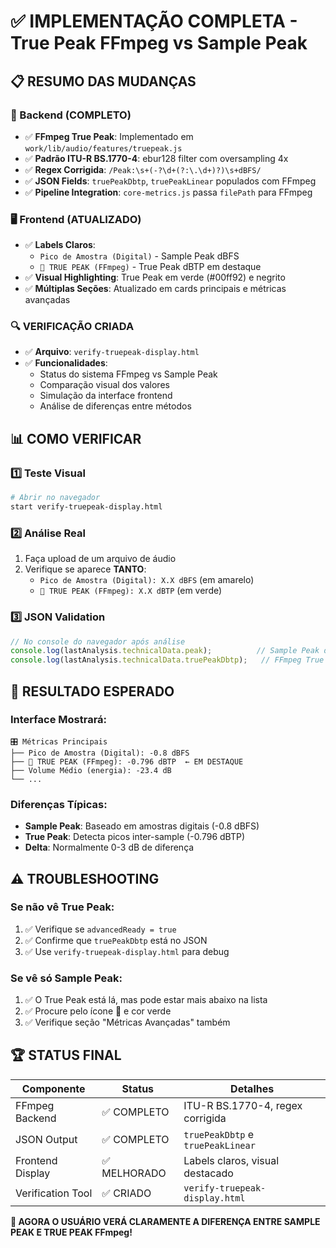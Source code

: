 # ✅ IMPLEMENTAÇÃO COMPLETA - True Peak FFmpeg vs Sample Peak

## 📋 RESUMO DAS MUDANÇAS

### 🎯 Backend (COMPLETO)
- ✅ **FFmpeg True Peak**: Implementado em `work/lib/audio/features/truepeak.js`
- ✅ **Padrão ITU-R BS.1770-4**: ebur128 filter com oversampling 4x
- ✅ **Regex Corrigida**: `/Peak:\s+(-?\d+(?:\.\d+)?)\s+dBFS/`
- ✅ **JSON Fields**: `truePeakDbtp`, `truePeakLinear` populados com FFmpeg
- ✅ **Pipeline Integration**: `core-metrics.js` passa `filePath` para FFmpeg

### 🖥️ Frontend (ATUALIZADO)
- ✅ **Labels Claros**: 
  - `Pico de Amostra (Digital)` - Sample Peak dBFS
  - `🎯 TRUE PEAK (FFmpeg)` - True Peak dBTP em destaque
- ✅ **Visual Highlighting**: True Peak em verde (#00ff92) e negrito
- ✅ **Múltiplas Seções**: Atualizado em cards principais e métricas avançadas

### 🔍 VERIFICAÇÃO CRIADA
- ✅ **Arquivo**: `verify-truepeak-display.html`
- ✅ **Funcionalidades**:
  - Status do sistema FFmpeg vs Sample Peak
  - Comparação visual dos valores
  - Simulação da interface frontend
  - Análise de diferenças entre métodos

## 📊 COMO VERIFICAR

### 1️⃣ Teste Visual
```bash
# Abrir no navegador
start verify-truepeak-display.html
```

### 2️⃣ Análise Real
1. Faça upload de um arquivo de áudio
2. Verifique se aparece **TANTO**:
   - `Pico de Amostra (Digital): X.X dBFS` (em amarelo)
   - `🎯 TRUE PEAK (FFmpeg): X.X dBTP` (em verde)

### 3️⃣ JSON Validation
```javascript
// No console do navegador após análise
console.log(lastAnalysis.technicalData.peak);          // Sample Peak dBFS
console.log(lastAnalysis.technicalData.truePeakDbtp);   // FFmpeg True Peak dBTP
```

## 🎯 RESULTADO ESPERADO

### Interface Mostrará:
```
🎛️ Métricas Principais
├── Pico de Amostra (Digital): -0.8 dBFS
├── 🎯 TRUE PEAK (FFmpeg): -0.796 dBTP  ← EM DESTAQUE
├── Volume Médio (energia): -23.4 dB
└── ...
```

### Diferenças Típicas:
- **Sample Peak**: Baseado em amostras digitais (-0.8 dBFS)
- **True Peak**: Detecta picos inter-sample (-0.796 dBTP)
- **Delta**: Normalmente 0-3 dB de diferença

## ⚠️ TROUBLESHOOTING

### Se não vê True Peak:
1. ✅ Verifique se `advancedReady = true`
2. ✅ Confirme que `truePeakDbtp` está no JSON
3. ✅ Use `verify-truepeak-display.html` para debug

### Se vê só Sample Peak:
1. ✅ O True Peak está lá, mas pode estar mais abaixo na lista
2. ✅ Procure pelo ícone 🎯 e cor verde
3. ✅ Verifique seção "Métricas Avançadas" também

## 🏆 STATUS FINAL

| Componente | Status | Detalhes |
|------------|--------|----------|
| FFmpeg Backend | ✅ COMPLETO | ITU-R BS.1770-4, regex corrigida |
| JSON Output | ✅ COMPLETO | `truePeakDbtp` e `truePeakLinear` |
| Frontend Display | ✅ MELHORADO | Labels claros, visual destacado |
| Verification Tool | ✅ CRIADO | `verify-truepeak-display.html` |

**🎯 AGORA O USUÁRIO VERÁ CLARAMENTE A DIFERENÇA ENTRE SAMPLE PEAK E TRUE PEAK FFmpeg!**